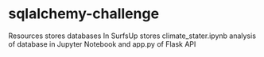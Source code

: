 # sqlalchemy-challenge

Resources stores databases
In SurfsUp stores climate_stater.ipynb analysis of database in Jupyter Notebook and app.py of Flask API
